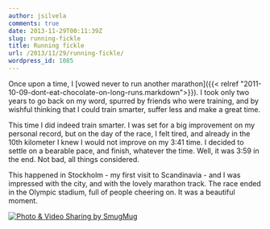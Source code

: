 ```yaml
---
author: jsilvela
comments: true
date: 2013-11-29T00:11:39Z
slug: running-fickle
title: Running fickle
url: /2013/11/29/running-fickle/
wordpress_id: 1085
---
```


Once upon a time, I 
[vowed never to run another marathon]({{< relref "2011-10-09-dont-eat-chocolate-on-long-runs.markdown">}}).
I took only two years to go back on my word, spurred by friends who were training, and by wishful thinking that I could train smarter, suffer less and make a great time.

This time I did indeed train smarter. I was set for a big improvement on my personal record, but on the day of the race, I felt tired, and already in the 10th kilometer I knew I would not improve on my 3:41 time. I decided to settle on a bearable pace, and finish, whatever the time. Well, it was 3:59 in the end. Not bad, all things considered.

This happened in Stockholm - my first visit to Scandinavia - and I was impressed with the city, and with the lovely marathon track. The race ended in the Olympic stadium, full of people cheering on. It was a beautiful moment.

[![Photo & Video Sharing by SmugMug](http://jsilvela.smugmug.com/Events/Stockholm-for-the-Marathon/i-8zfnWbb/0/S/732632-1078-0029s-2-S.jpg)](http://jsilvela.smugmug.com/Events/Stockholm-for-the-Marathon/i-8zfnWbb/A)
